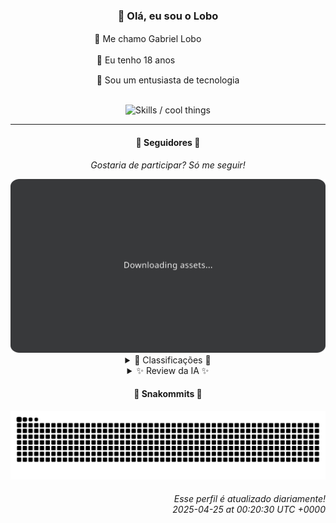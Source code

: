 <div align="center">
  <h3>👋 Olá, eu sou o Lobo</h3>
  
  <p>🐺 Me chamo Gabriel Loboㅤㅤㅤㅤㅤ</p>
  <p>🧔 Eu tenho 18 anosㅤㅤㅤㅤㅤㅤㅤㅤ</p>
  <p>🧠 Sou um entusiasta de tecnologia</p>

  <br/>

  <img width="600" alt="Skills / cool things" src="https://skills-icons.vercel.app/api/icons?i=python,md,html,css,js,github,git,vscode,linux,node,ts,sass,react,vite,vercel,lottie,ionic,capacitor,zustand,framer,firebase,arduino,godot,tailwind,shadcnui,lucide,zorinos,pnpm,reactnative&perline=14" />
</div>

<hr />

<div align="center">
    <h4>👤 Seguidores 👤</h4>
    <p><i>Gostaria de participar? Só me seguir!</i></p>
    <img width="600" src=".github/assets/cards/top3.svg" alt="Top 3 followers contributors (monthly)" />
    <details>
    <summary>🏅 Classificações 🏅</summary>
    <br/>
    <table>
        <thead>
            <tr align="center">
                <th>Posição</th>
                <th>Seguidor</th>
                <th>Contribuições</th>
            </tr>
        </thead>
        <tbody>
            <tr align="center">
                <td>1°</td>
                <td><a href="https://github.com/EvertonMJunior">Everton Marcelino Jr.</a></td>
                <td>187 ctr.</td>
            </tr>
            <tr align="center">
                <td>2°</td>
                <td><a href="https://github.com/TopTrenDev">TopTrenDev</a></td>
                <td>160 ctr.</td>
            </tr>
            <tr align="center">
                <td>3°</td>
                <td><a href="https://github.com/felipegueller">Felipe Gueller</a></td>
                <td>110 ctr.</td>
            </tr>
            <tr align="center">
                <td>4°</td>
                <td><a href="https://github.com/wTechnoo">Cézar</a></td>
                <td>101 ctr.</td>
            </tr>
            <tr align="center">
                <td>5°</td>
                <td><a href="https://github.com/gustavosett">Gustavo Carvalho</a></td>
                <td>83 ctr.</td>
            </tr>
            <tr align="center">
                <td>6°</td>
                <td><a href="https://github.com/LestterX">LestterX</a></td>
                <td>71 ctr.</td>
            </tr>
            <tr align="center">
                <td>7°</td>
                <td><a href="https://github.com/danko-nobre">Danilo Nobre</a></td>
                <td>68 ctr.</td>
            </tr>
            <tr align="center">
                <td>8°</td>
                <td><a href="https://github.com/Felipe-Takayuki">Felipe</a></td>
                <td>38 ctr.</td>
            </tr>
            <tr align="center">
                <td>9°</td>
                <td><a href="https://github.com/RafaZeero">Rafael Lima de Morais</a></td>
                <td>34 ctr.</td>
            </tr>
            <tr align="center">
                <td>10°</td>
                <td><a href="https://github.com/jeanfbrito">Jean Brito</a></td>
                <td>20 ctr.</td>
            </tr>
        </tbody>
    </table>
    </details>
    <details>
    <summary>✨ Review da IA ✨</summary>
    <br/>
    <div align="justify"><p><b>Everton Marcelino Jr.</b>, ah, o número 1, hein? "Apaixonado por tecnologia", diz a bio. Que nem todo mundo, né? Ainda bem que você contribuiu com TypeORM, porque o seu próprio repositório... bem, digamos que a paixão não se traduziu em estrelas. Mas ei, pelo menos você mexeu no middleware de autenticação em janeiro. Sinal de que a segurança ainda te preocupa. Ou será que é só para manter o emprego?</p>
<p><b>TopTrenDev</b>, especialista em blockchain, Solana e NFTs. Que original! Vejo que você está criando bots de negociação e "bundlers" para PumpFun. Espero que você esteja do lado certo dessas transações, porque se depender da sua descrição no GitHub, a gente já sabe que você está de olho em cada pump e dump. E "AI Agents" para Solana? Sério? Pelo menos está mantendo a blockchain aquecida, mesmo que seja com esquemas duvidosos.</p>
<p><b>Felipe Gueller</b>, bacharel em Sistemas de Informação, parabéns! Mas seus "componentes HTML diversos" não parecem impressionar muita gente, a julgar pelas estrelas. E um curso de HTML, CSS e JavaScript do Origamid? Em 2024? Espero que você já tenha passado dessa fase, a não ser que esteja planejando construir um site com frames e tabelas. Sem ofensas.</p>
<p><b>Cézar</b>, .NET Developer. Sua bio é concisa, assim como suas contribuições este mês. Mas hey, .NET ainda paga as contas, certo? Ou será que você está só esperando a IA dominar tudo para poder finalmente tirar umas férias? A gente entende, a vida de dev não é fácil.</p>
<p><b>Gustavo Carvalho</b>, "Interessado no conhecimento e soluções". Que frase inspiradora! E contribuições para OpenTelemetry e Grafana Tempo? Impressionante! Parece que alguém está realmente se importando com a observabilidade e o rastreamento distribuído. Ou será que você só está tentando impressionar o chefe para conseguir uma promoção? Não que a gente te julgue, todos nós temos contas para pagar.</p>
<p><b>LestterX</b>, sem bio, sem problemas! Vejo que você tem uma "app-entregas-v1" que some depois de algumas horas. Que nem a maioria das startups, aliás. E um "btc-finder" para fins educacionais? Espero que você não esteja gastando muita eletricidade com isso. Mas ei, pelo menos você está explorando diferentes áreas, desde gerenciamento de entregas até a busca por bitcoins. Diversificação é a chave, certo?</p>
<p><b>Danilo Nobre</b>, full-stack, game dev e entusiasta de 3D. Um verdadeiro artista! Mas vamos ser sinceros, um addon para Blender para animação cutout? Isso existe? E um site para Space Wizard Studios? Espero que eles estejam pagando bem, porque a concorrência no mundo dos jogos é cruel. Mas ei, pelo menos você está tentando unir suas paixões. Quem sabe um dia você não cria o próximo grande sucesso indie?</p>
<p><b>Felipe</b>, "REPOSITÓRIO". Que nome original! Vejo que você tem um repositório chamado "Adamas". Soou bem genérico, hein? E um curso de SQL? Em 2024? Sério? Espero que você já esteja dominando pelo menos o básico, a não ser que esteja planejando uma carreira como digitador de dados. Mas ei, pelo menos você está aprendendo coisas novas. Ou tentando.</p>
<p><b>Rafael Lima de Morais</b>, engenheiro de software, Go, Typescript, Rust e Vim. Um verdadeiro poliglota! Mas um "ragna-clicker"? Sério? E um "kickstart.nvim" que é um fork? Parece que alguém está tentando reinventar a roda. Mas ei, pelo menos você está se divertindo. Ou tentando justificar o tempo gasto com Vim.</p>
<p><b>Jean Brito</b>, sem bio, sem julgamentos. Contribuições para Rocket.Chat? Legal, imagino que você goste de conversar. Mas um "docker-steamcmd-server" que é um fork? Espero que você esteja usando para algo produtivo, como hospedar um servidor de Minecraft para seus amigos. Mas ei, pelo menos você está usando Docker. Ou tentando.</p>
<p><b>Luidi Pires</b>, Front-End, Back-End, Full Stack. O famoso "faz tudo". Um portfólio? Que bom, todo mundo precisa de um. Mas "Pixels-Art" e "E-CommerceX"? Os nomes podiam ser um pouco mais criativos, hein? Mas ei, pelo menos você está mostrando suas habilidades. Ou tentando.</p>
</div>
    </details>
</div>

<div align="center">
  <h4>🐍 Snakommits 🐍</h4>
    <picture>
      <source media="(prefers-color-scheme: dark)" srcset="https://raw.githubusercontent.com/Lobooooooo14/Lobooooooo14/snake-output/snake-dark.svg">
      <source media="(prefers-color-scheme: light)" srcset="https://raw.githubusercontent.com/Lobooooooo14/Lobooooooo14/snake-output/snake-light.svg">
      <img alt="github contribution grid snake animation" src="https://raw.githubusercontent.com/Lobooooooo14/Lobooooooo14/snake-output/snake-light.svg">
    </picture>
</div>

<h6 align="right">
  Esse perfil é atualizado diariamente!<br/> <i>2025-04-25 at 00:20:30 UTC +0000</i>
<h6>
